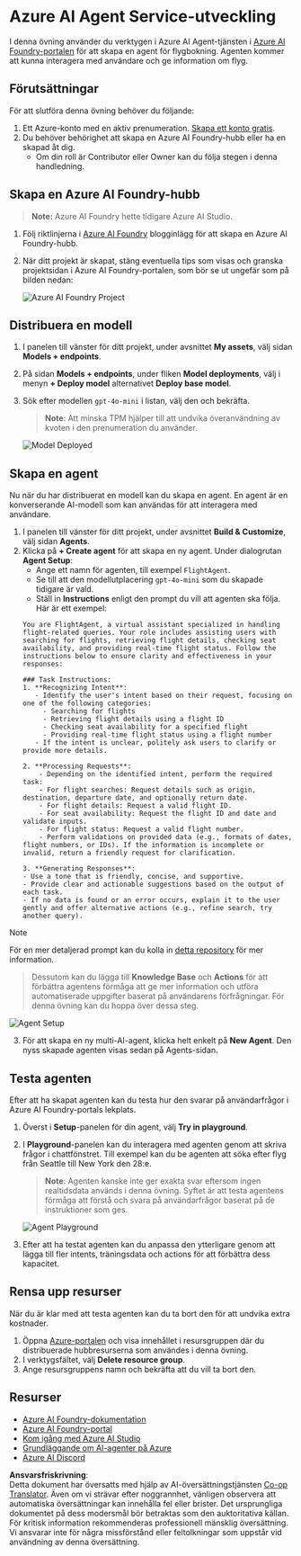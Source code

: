 <!--
CO_OP_TRANSLATOR_METADATA:
{
  "original_hash": "7e92870dc0843e13d4dabc620c09d2d9",
  "translation_date": "2025-07-12T08:19:39+00:00",
  "source_file": "02-explore-agentic-frameworks/azure-ai-foundry-agent-creation.md",
  "language_code": "sv"
}
-->
# Azure AI Agent Service-utveckling

I denna övning använder du verktygen i Azure AI Agent-tjänsten i [Azure AI Foundry-portalen](https://ai.azure.com/?WT.mc_id=academic-105485-koreyst) för att skapa en agent för flygbokning. Agenten kommer att kunna interagera med användare och ge information om flyg.

## Förutsättningar

För att slutföra denna övning behöver du följande:
1. Ett Azure-konto med en aktiv prenumeration. [Skapa ett konto gratis](https://azure.microsoft.com/free/?WT.mc_id=academic-105485-koreyst).
2. Du behöver behörighet att skapa en Azure AI Foundry-hubb eller ha en skapad åt dig.
    - Om din roll är Contributor eller Owner kan du följa stegen i denna handledning.

## Skapa en Azure AI Foundry-hubb

> **Note:** Azure AI Foundry hette tidigare Azure AI Studio.

1. Följ riktlinjerna i [Azure AI Foundry](https://learn.microsoft.com/en-us/azure/ai-studio/?WT.mc_id=academic-105485-koreyst) blogginlägg för att skapa en Azure AI Foundry-hubb.
2. När ditt projekt är skapat, stäng eventuella tips som visas och granska projektsidan i Azure AI Foundry-portalen, som bör se ut ungefär som på bilden nedan:

    ![Azure AI Foundry Project](../../../translated_images/azure-ai-foundry.88d0c35298348c2fca620668d9b567b50b18dfe94fd2251e0793a28d4d60854e.sv.png)

## Distribuera en modell

1. I panelen till vänster för ditt projekt, under avsnittet **My assets**, välj sidan **Models + endpoints**.
2. På sidan **Models + endpoints**, under fliken **Model deployments**, välj i menyn **+ Deploy model** alternativet **Deploy base model**.
3. Sök efter modellen `gpt-4o-mini` i listan, välj den och bekräfta.

    > **Note**: Att minska TPM hjälper till att undvika överanvändning av kvoten i den prenumeration du använder.

    ![Model Deployed](../../../translated_images/model-deployment.3749c53fb81e18fdc2da5beb872441b4a5f86a2d1206c5a9999a4997f78e4b7a.sv.png)

## Skapa en agent

Nu när du har distribuerat en modell kan du skapa en agent. En agent är en konverserande AI-modell som kan användas för att interagera med användare.

1. I panelen till vänster för ditt projekt, under avsnittet **Build & Customize**, välj sidan **Agents**.
2. Klicka på **+ Create agent** för att skapa en ny agent. Under dialogrutan **Agent Setup**:
    - Ange ett namn för agenten, till exempel `FlightAgent`.
    - Se till att den modellutplacering `gpt-4o-mini` som du skapade tidigare är vald.
    - Ställ in **Instructions** enligt den prompt du vill att agenten ska följa. Här är ett exempel:
    ```
    You are FlightAgent, a virtual assistant specialized in handling flight-related queries. Your role includes assisting users with searching for flights, retrieving flight details, checking seat availability, and providing real-time flight status. Follow the instructions below to ensure clarity and effectiveness in your responses:

    ### Task Instructions:
    1. **Recognizing Intent**:
       - Identify the user's intent based on their request, focusing on one of the following categories:
         - Searching for flights
         - Retrieving flight details using a flight ID
         - Checking seat availability for a specified flight
         - Providing real-time flight status using a flight number
       - If the intent is unclear, politely ask users to clarify or provide more details.
        
    2. **Processing Requests**:
        - Depending on the identified intent, perform the required task:
        - For flight searches: Request details such as origin, destination, departure date, and optionally return date.
        - For flight details: Request a valid flight ID.
        - For seat availability: Request the flight ID and date and validate inputs.
        - For flight status: Request a valid flight number.
        - Perform validations on provided data (e.g., formats of dates, flight numbers, or IDs). If the information is incomplete or invalid, return a friendly request for clarification.

    3. **Generating Responses**:
    - Use a tone that is friendly, concise, and supportive.
    - Provide clear and actionable suggestions based on the output of each task.
    - If no data is found or an error occurs, explain it to the user gently and offer alternative actions (e.g., refine search, try another query).
    
    ```
> [!NOTE]
> För en mer detaljerad prompt kan du kolla in [detta repository](https://github.com/ShivamGoyal03/RoamMind) för mer information.
    
> Dessutom kan du lägga till **Knowledge Base** och **Actions** för att förbättra agentens förmåga att ge mer information och utföra automatiserade uppgifter baserat på användarens förfrågningar. För denna övning kan du hoppa över dessa steg.
    
![Agent Setup](../../../translated_images/agent-setup.9bbb8755bf5df672c712a9aaed6482305d32a4986742e6b21faf59485f25c50a.sv.png)

3. För att skapa en ny multi-AI-agent, klicka helt enkelt på **New Agent**. Den nyss skapade agenten visas sedan på Agents-sidan.

## Testa agenten

Efter att ha skapat agenten kan du testa hur den svarar på användarfrågor i Azure AI Foundry-portals lekplats.

1. Överst i **Setup**-panelen för din agent, välj **Try in playground**.
2. I **Playground**-panelen kan du interagera med agenten genom att skriva frågor i chattfönstret. Till exempel kan du be agenten att söka efter flyg från Seattle till New York den 28:e.

    > **Note**: Agenten kanske inte ger exakta svar eftersom ingen realtidsdata används i denna övning. Syftet är att testa agentens förmåga att förstå och svara på användarfrågor baserat på de instruktioner som ges.

    ![Agent Playground](../../../translated_images/agent-playground.dc146586de71501011798b919ae595f4d4facf8c3a5f53e0107e7b80fc2418d1.sv.png)

3. Efter att ha testat agenten kan du anpassa den ytterligare genom att lägga till fler intents, träningsdata och actions för att förbättra dess kapacitet.

## Rensa upp resurser

När du är klar med att testa agenten kan du ta bort den för att undvika extra kostnader.
1. Öppna [Azure-portalen](https://portal.azure.com) och visa innehållet i resursgruppen där du distribuerade hubbresurserna som användes i denna övning.
2. I verktygsfältet, välj **Delete resource group**.
3. Ange resursgruppens namn och bekräfta att du vill ta bort den.

## Resurser

- [Azure AI Foundry-dokumentation](https://learn.microsoft.com/en-us/azure/ai-studio/?WT.mc_id=academic-105485-koreyst)
- [Azure AI Foundry-portal](https://ai.azure.com/?WT.mc_id=academic-105485-koreyst)
- [Kom igång med Azure AI Studio](https://techcommunity.microsoft.com/blog/educatordeveloperblog/getting-started-with-azure-ai-studio/4095602?WT.mc_id=academic-105485-koreyst)
- [Grundläggande om AI-agenter på Azure](https://learn.microsoft.com/en-us/training/modules/ai-agent-fundamentals/?WT.mc_id=academic-105485-koreyst)
- [Azure AI Discord](https://aka.ms/AzureAI/Discord)

**Ansvarsfriskrivning**:  
Detta dokument har översatts med hjälp av AI-översättningstjänsten [Co-op Translator](https://github.com/Azure/co-op-translator). Även om vi strävar efter noggrannhet, vänligen observera att automatiska översättningar kan innehålla fel eller brister. Det ursprungliga dokumentet på dess modersmål bör betraktas som den auktoritativa källan. För kritisk information rekommenderas professionell mänsklig översättning. Vi ansvarar inte för några missförstånd eller feltolkningar som uppstår vid användning av denna översättning.
